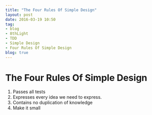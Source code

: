 ```yaml
---
title: "The Four Rules Of Simple Design"
layout: post
date: 2016-03-19 10:50
tag:
- blog
- 8thLight
- TDD
- Simple Design
- Four Rules Of Simple Design
blog: true
---
```


# The Four Rules Of Simple Design

1. Passes all tests
2. Expresses every idea we need to express.
3. Contains no duplication of knowledge
4. Make it small

